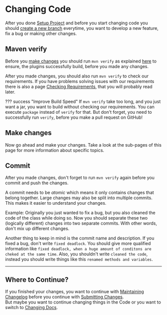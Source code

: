 # Changing Code
After you done [Setup Project](../../Setup-Project.md) and before you start changing code you should 
[create a new branch](../Create-a-new-Branch.md) everytime, you want to develop a new feature,
fix a bug or making other changes.


## Maven verify
Before you [make changes](#make-changes) you should run `mvn verify` as explained
[here](../../Setup-Project.md#building-the-plugin-jar) to ensure, the plugins successfully build, before you made any changes.

After you made changes, you should also run `mvn verify` to check our requirements.
If you have problems solving issues with our requirements there is also a page
[Checking Requirements](Checking-Requirements.md), that you will probably read later.

??? success "Improve Build Speed"
    If `mvn verify` take too long, and you just want a jar, you want to build without checking our requirements.
    You can execute `package` instead of `verify` for that.
    But don't forget, you need to successfully run `verify`, before you make a pull request on GitHub!

## Make changes
Now go ahead and make your changes. Take a look at the sub-pages of this page for more information about specific topics. 

## Commit

After you made changes, don't forget to run `mvn verify` again before you commit and push the changes.

A commit needs to be _atomic_ which means it only contains changes that belong together. Large changes
may also be split into multiple commits. This makes it easier to understand your changes.

Example: Originally you just wanted to fix a bug, but you also cleaned the code of the class while doing so.
Now you should separate these two (logically different) changes into two separate commits.
With other words, don't mix up different changes.

Another thing to keep in mind is the commit name and description.
If you fixed a bug, don't write `fixed deadlock`.
You should give more qualified information like `fixed deadlock, when a huge amount of conditons are cheked at the same time`.
Also, you shouldn't write `cleaned the code`, instead you should write things like this `renamed methods and variables`.  

---
## Where to Continue?
  If you finished your changes, you want to continue with [Maintaining Changelog](../Maintaining-Changelog.md)
before you continue with [Submitting Changes](../Submitting-Changes.md).  
But maybe you want to continue changing things in the Code or you want to switch to [Changing Docs](../Docs/index.md).
